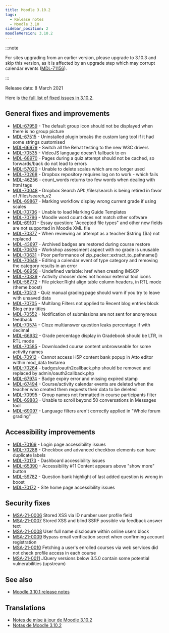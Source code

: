 ```yaml
---
title: Moodle 3.10.2
tags:
  - Release notes
  - Moodle 3.10
sidebar_position: 2
moodleVersion: 3.10.2
---
```



:::note

For sites upgrading from an earlier version, please upgrade to 3.10.3 and skip this version, as it is affected by an upgrade step which may corrupt calendar events ([MDL-71156](https://tracker.moodle.org/browse/MDL-71156)).

:::

Release date: 8 March 2021

Here is [the full list of fixed issues in 3.10.2](https://tracker.moodle.org/secure/IssueNavigator!executeAdvanced.jspa?jqlQuery=project+%3D+mdl+AND+resolution+%3D+fixed+AND+fixVersion+in+%28%223.10.2%22%29+ORDER+BY+priority+DESC&runQuery=true&clear=true).

## General fixes and improvements

- [MDL-67959](https://tracker.moodle.org/browse/MDL-67959) - The default group icon should not be displayed when there is no group picture
- [MDL-67515](https://tracker.moodle.org/browse/MDL-67515) - Uninstalled plugin breaks the custom lang tool if it had some strings customised
- [MDL-66979](https://tracker.moodle.org/browse/MDL-66979) - Switch all the Behat testing to the new W3C drivers
- [MDL-70535](https://tracker.moodle.org/browse/MDL-70535) - VideoJS  language doesn't fallback to en
- [MDL-68970](https://tracker.moodle.org/browse/MDL-68970) - Pages during a quiz attempt should not be cached, so forwards/back do not lead to errors
- [MDL-57020](https://tracker.moodle.org/browse/MDL-57020) - Unable to delete scales which are no longer used
- [MDL-70268](https://tracker.moodle.org/browse/MDL-70268) - Dropbox repository requires log on to work - which fails
- [MDL-46256](https://tracker.moodle.org/browse/MDL-46256) - count_words returns too few words when dealing with html tags
- [MDL-70048](https://tracker.moodle.org/browse/MDL-70048) - Dropbox Search API: /files/search is being retired in favor of /files/search_v2
- [MDL-69867](https://tracker.moodle.org/browse/MDL-69867) - Marking workflow display wrong current grade if using scales
- [MDL-70736](https://tracker.moodle.org/browse/MDL-70736) - Unable to load Marking Guide Templates
- [MDL-70796](https://tracker.moodle.org/browse/MDL-70796) - Moodle word count does not match other software
- [MDL-69101](https://tracker.moodle.org/browse/MDL-69101) - Essay question: "Accepted file types" and other new fields are not supported in Moodle XML file
- [MDL-70377](https://tracker.moodle.org/browse/MDL-70377) - When reviewing an attempt as a teacher $string[]('saved') {$a} not replaced
- [MDL-43697](https://tracker.moodle.org/browse/MDL-43697) - Archived badges are restored during course restore
- [MDL-70676](https://tracker.moodle.org/browse/MDL-70676) - Workshop assessment aspect with no grade is unusable
- [MDL-70631](https://tracker.moodle.org/browse/MDL-70631) - Poor performance of zip_packer::extract_to_pathname()
- [MDL-70648](https://tracker.moodle.org/browse/MDL-70648) - Editing a calendar event of type category and removing the category results in an error
- [MDL-68958](https://tracker.moodle.org/browse/MDL-68958) - Undefined variable: href when creating IMSCP
- [MDL-70339](https://tracker.moodle.org/browse/MDL-70339) - Activity chooser does not honour external tool icons
- [MDL-56772](https://tracker.moodle.org/browse/MDL-56772) - File picker:Right align table column headers, in RTL mode (theme:boost)
- [MDL-70513](https://tracker.moodle.org/browse/MDL-70513) - Quiz manual grading page should warn if you try to leave with unsaved data
- [MDL-70705](https://tracker.moodle.org/browse/MDL-70705) - Multilang Filters not applied to Recent blog entries block Blog entry titles
- [MDL-70552](https://tracker.moodle.org/browse/MDL-70552) - Notification of submissions are not sent for anonymous feedback
- [MDL-70574](https://tracker.moodle.org/browse/MDL-70574) - Cloze multianswer question leaks percentage if with decimal
- [MDL-66932](https://tracker.moodle.org/browse/MDL-66932) - Grade percentage display in Gradebook should be LTR, in RTL mode
- [MDL-70585](https://tracker.moodle.org/browse/MDL-70585) - Downloaded course content unbrowseable for some activity names
- [MDL-70912](https://tracker.moodle.org/browse/MDL-70912) - Cannot access H5P content bank popup in Atto editor within mod_data textarea
- [MDL-70264](https://tracker.moodle.org/browse/MDL-70264) - badges/oauth2callback.php should be removed and replaced by admin/oauth2callback.php
- [MDL-67974](https://tracker.moodle.org/browse/MDL-67974) - Badge expiry error and missing expired stamp
- [MDL-67494](https://tracker.moodle.org/browse/MDL-67494) - Course/activity calendar events are deleted when the teacher who created them requests their data to be deleted
- [MDL-70995](https://tracker.moodle.org/browse/MDL-70995) - Group names not formatted in course participants filter
- [MDL-69883](https://tracker.moodle.org/browse/MDL-69883) - Unable to scroll beyond 50 conversations in Messages tool
- [MDL-69097](https://tracker.moodle.org/browse/MDL-69097) - Language filters aren't correctly applied in "Whole forum grading"

## Accessibility improvements

- [MDL-70169](https://tracker.moodle.org/browse/MDL-70169) - Login page accessibility issues
- [MDL-70288](https://tracker.moodle.org/browse/MDL-70288) - Checkbox and advanced checkbox elements can have duplicate labels
- [MDL-70173](https://tracker.moodle.org/browse/MDL-70173) - Dashboard accessibility issues
- [MDL-65390](https://tracker.moodle.org/browse/MDL-65390) - Accessibility #11 Content appears above "show more" button
- [MDL-59782](https://tracker.moodle.org/browse/MDL-59782) - Question bank highlight of last added question is wrong in boost
- [MDL-70172](https://tracker.moodle.org/browse/MDL-70172) - Site home page accessibility issues

## Security fixes

- [MSA-21-0006](https://moodle.org/mod/forum/discuss.php?d=419650) Stored XSS via ID number user profile field
- [MSA-21-0007](https://moodle.org/mod/forum/discuss.php?d=419651) Stored XSS and blind SSRF possible via feedback answer text
- [MSA-21-0008](https://moodle.org/mod/forum/discuss.php?d=419652) User full name disclosure within online users block
- [MSA-21-0009](https://moodle.org/mod/forum/discuss.php?d=419653) Bypass email verification secret when confirming account registration
- [MSA-21-0010](https://moodle.org/mod/forum/discuss.php?d=419654) Fetching a user's enrolled courses via web services did not check profile access in each course
- [MSA-21-0011](https://moodle.org/mod/forum/discuss.php?d=419655) JQuery versions below 3.5.0 contain some potential vulnerabilities (upstream)

## See also

- [Moodle 3.10.1 release notes](/general/releases/3.10/3.10.1)

## Translations

- [Notes de mise à jour de Moodle 3.10.2](https://docs.moodle.org/fr/Notes_de_mise_à_jour_de_Moodle_3.10.2)
- [Notas de Moodle 3.10.2](https://docs.moodle.org/es/Notas_de_Moodle_3.10.2)
